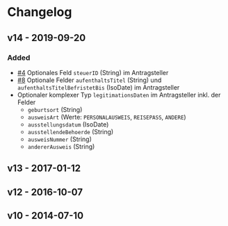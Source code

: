 # Changelog

## v14 - 2019-09-20

### Added

- [#4](https://github.com/europace/baufismart-vorgang-anlegen-api/issues/4) Optionales Feld `steuerID` (String) im Antragsteller
- [#8](https://github.com/europace/baufismart-vorgang-anlegen-api/issues/8) Optionale Felder `aufenthaltsTitel` (String) und `aufenthaltsTitelBefristetBis` (IsoDate) im Antragsteller
- Optionaler komplexer Typ `legitimationsDaten` im Antragsteller inkl. der Felder
  - `geburtsort` (String)
  - `ausweisArt` (Werte: `PERSONALAUSWEIS`, `REISEPASS`, `ANDERE`)
  - `ausstellungsdatum` (IsoDate)
  - `ausstellendeBehoerde` (String)
  - `ausweisNummer` (String)
  - `andererAusweis` (String)

## v13 - 2017-01-12

## v12 - 2016-10-07

## v10 - 2014-07-10
